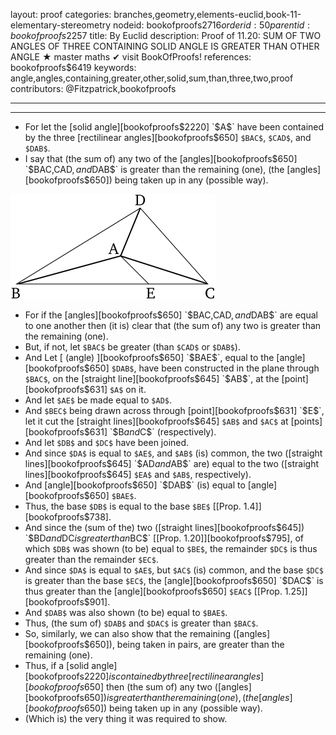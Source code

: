 layout: proof
categories: branches,geometry,elements-euclid,book-11-elementary-stereometry
nodeid: bookofproofs$2716
orderid: 50
parentid: bookofproofs$2257
title: By Euclid
description:  Proof of 11.20: SUM OF TWO ANGLES OF THREE CONTAINING SOLID ANGLE IS GREATER THAN OTHER ANGLE &#9733; master maths &#10004; visit BookOfProofs!
references: bookofproofs$6419
keywords: angle,angles,containing,greater,other,solid,sum,than,three,two,proof
contributors: @Fitzpatrick,bookofproofs

---


---



* For let the [solid angle][bookofproofs$2220] `$A$` have been contained by the three [rectilinear angles][bookofproofs$650] `$BAC$`, `$CAD$`, and `$DAB$`.
* I say that (the sum of) any two of the [angles][bookofproofs$650] `$BAC$`, `$CAD$`, and `$DAB$` is greater than the remaining (one), (the [angles][bookofproofs$650]) being taken up in any (possible way).

![fig20e](https://github.com/bookofproofs/bookofproofs.github.io/blob/main/_sources/_assets/images/euclid/Book11/fig20e.png?raw=true)

* For if the [angles][bookofproofs$650] `$BAC$`, `$CAD$`, and `$DAB$` are equal to one another then (it is) clear that (the sum of) any two is greater than the remaining (one).
* But, if not, let `$BAC$` be greater (than `$CAD$` or `$DAB$`).
* And Let [ (angle) ][bookofproofs$650] `$BAE$`, equal to the [angle][bookofproofs$650] `$DAB$`, have been constructed in the plane through `$BAC$`, on the [straight line][bookofproofs$645] `$AB$`, at the [point][bookofproofs$631] `$A$` on it.
* And let `$AE$` be made equal to `$AD$`.
* And `$BEC$` being drawn across through [point][bookofproofs$631] `$E$`, let it cut the [straight lines][bookofproofs$645] `$AB$` and `$AC$` at [points][bookofproofs$631] `$B$` and `$C$` (respectively).
* And let `$DB$` and `$DC$` have been joined.
* And since `$DA$` is equal to `$AE$`, and `$AB$` (is) common, the two ([straight lines][bookofproofs$645] `$AD$` and `$AB$` are) equal to the two ([straight lines][bookofproofs$645] `$EA$` and `$AB$`, respectively).
* And [angle][bookofproofs$650] `$DAB$` (is) equal to [angle][bookofproofs$650] `$BAE$`.
* Thus, the base `$DB$` is equal to the base `$BE$` [[Prop. 1.4]][bookofproofs$738].
* And since the (sum of the) two ([straight lines][bookofproofs$645]) `$BD$` and `$DC$` is greater than `$BC$` [[Prop. 1.20]][bookofproofs$795], of which `$DB$` was shown (to be) equal to `$BE$`, the remainder `$DC$` is thus greater than the remainder `$EC$`.
* And since `$DA$` is equal to `$AE$`, but `$AC$` (is) common, and the base `$DC$` is greater than the base `$EC$`, the [angle][bookofproofs$650] `$DAC$` is thus greater than the [angle][bookofproofs$650] `$EAC$` [[Prop. 1.25]][bookofproofs$901].
* And `$DAB$` was also shown (to be) equal to `$BAE$`.
* Thus, (the sum of) `$DAB$` and `$DAC$` is greater than `$BAC$`.
* So, similarly, we can also show that the remaining ([angles][bookofproofs$650]), being taken in pairs, are greater than the remaining (one).
* Thus, if a [solid angle][bookofproofs$2220] is contained by three [rectilinear angles][bookofproofs$650] then (the sum of) any two ([angles][bookofproofs$650]) is greater than the remaining (one), (the [angles][bookofproofs$650]) being taken up in any (possible way).
* (Which is) the very thing it was required to show.

